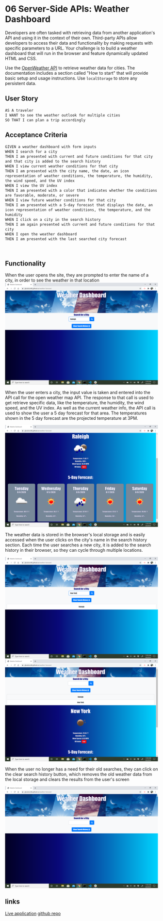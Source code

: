 # 06 Server-Side APIs: Weather Dashboard

Developers are often tasked with retrieving data from another application's API and using it in the context of their own. Third-party APIs allow developers to access their data and functionality by making requests with specific parameters to a URL. Your challenge is to build a weather dashboard that will run in the browser and feature dynamically updated HTML and CSS.

Use the [OpenWeather API](https://openweathermap.org/api) to retrieve weather data for cities. The documentation includes a section called "How to start" that will provide basic setup and usage instructions. Use `localStorage` to store any persistent data.

## User Story

```
AS A traveler
I WANT to see the weather outlook for multiple cities
SO THAT I can plan a trip accordingly
```

## Acceptance Criteria

```
GIVEN a weather dashboard with form inputs
WHEN I search for a city
THEN I am presented with current and future conditions for that city and that city is added to the search history
WHEN I view current weather conditions for that city
THEN I am presented with the city name, the date, an icon representation of weather conditions, the temperature, the humidity, the wind speed, and the UV index
WHEN I view the UV index
THEN I am presented with a color that indicates whether the conditions are favorable, moderate, or severe
WHEN I view future weather conditions for that city
THEN I am presented with a 5-day forecast that displays the date, an icon representation of weather conditions, the temperature, and the humidity
WHEN I click on a city in the search history
THEN I am again presented with current and future conditions for that city
WHEN I open the weather dashboard
THEN I am presented with the last searched city forecast



```

## Functionality 

When the user opens the site, they are prompted to enter the name of a city, in order to see the weather in that location
![landing page](img/landingpage.png)

When the user enters a city, the input value is taken and entered into the API call for the open weather map API. The response to that call is used to get retrieve specific data, like the temperature, the humidity, the wind speed, and the UV index. As well as the current weather info, the API call is used to show the user a 5 day forecast for that area. The temperatures shown in the 5 day forecast are the projected temperature at 3PM.

![foreceast](img/forecast.png)

The weather data is stored in the browser's local storage and is easily accessed when the user clicks on the city's name in the search history section. Each time the user searches a new city, it is added to the search history in their browser, so they can cycle through multiple locations.

![new search](img/newsearch.png)
![history](img/history.png)

When the user no longer has a need for their old searches, they can click on the clear search history button, which removes the old weather data from the local storage and clears the results from the user's screen

![clear](img/clear.png)

## links
[Live application](https://ghudson46.github.io/weather-forecast)
[github repo](https://github.com/ghudson46/weather-forecast)

